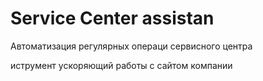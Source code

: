 # Service Center assistan
Автоматизация регулярных операци сервисного центра

иструмент ускоряющий работы с сайтом компании
